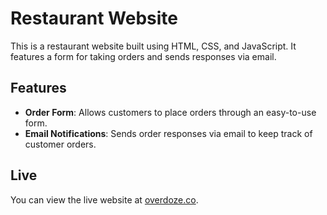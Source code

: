 # Restaurant Website

This is a restaurant website built using HTML, CSS, and JavaScript. It features a form for taking orders and sends responses via email.

## Features

- **Order Form**: Allows customers to place orders through an easy-to-use form.
- **Email Notifications**: Sends order responses via email to keep track of customer orders.

## Live 

You can view the live website at [overdoze.co](http://overdoze.co).
